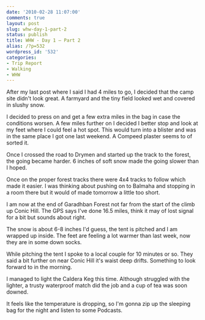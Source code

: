 ```yaml
---
date: '2010-02-28 11:07:00'
comments: true
layout: post
slug: whw-day-1-part-2
status: publish
title: WHW - Day 1 – Part 2
alias: /?p=532
wordpress_id: '532'
categories:
- Trip Report
- Walking
- WHW
---
```


After my last post where I said I had 4 miles to go, I decided that the camp site didn't look great. A farmyard and the tiny field looked wet and covered in slushy snow.  

I decided to press on and get a few extra miles in the bag in case the conditions worsen. A few miles further on I decided I better stop and look at my feet where I could feel a hot spot. This would turn into a blister and was in the same place I got one last weekend. A Compeed plaster seems to of sorted it.  
<!-- more -->
Once I crossed the road to Drymen and started up the track to the forest, the going became harder. 6 inches of soft snow made the going slower than I hoped.  

Once on the proper forest tracks there were 4x4 tracks to follow which made it easier. I was thinking about pushing on to Balmaha and stopping in a room there but it would of made tomorrow a little too short.  

I am now at the end of Garadhban Forest not far from the start of the climb up Conic Hill. The GPS says I've done 16.5 miles, think it may of lost signal for a bit but sounds about right.  

The snow is about 6-8 inches I'd guess, the tent is pitched and I am wrapped up inside. The feet are feeling a lot warmer than last week, now they are in some down socks.  

While pitching the tent I spoke to a local couple for 10 minutes or so. They said a bit further on near Conic Hill it's waist deep drifts. Something to look forward to in the morning.  

I managed to light the Caldera Keg this time. Although struggled with the lighter, a trusty waterproof match did the job and a cup of tea was soon downed.  

It feels like the temperature is dropping, so I'm gonna zip up the sleeping bag for the night and listen to some Podcasts.
